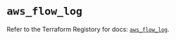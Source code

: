 # `aws_flow_log`

Refer to the Terraform Registory for docs: [`aws_flow_log`](https://www.terraform.io/docs/providers/aws/r/flow_log).

